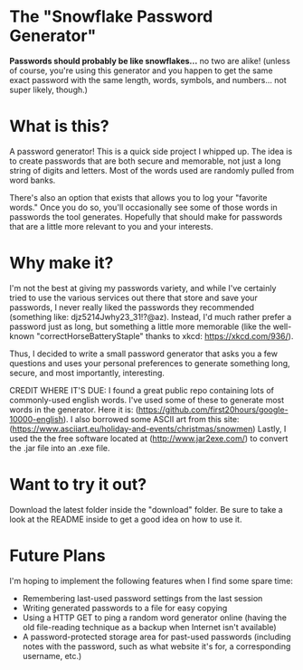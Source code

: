 # The "Snowflake Password Generator"

__Passwords should probably be like snowflakes...__ no two are alike! (unless of course, you're using this generator and you happen to get the same exact password with the same length, words, symbols, and numbers... not super likely, though.)

# What is this?
A password generator! This is a quick side project I whipped up. The idea is to create passwords that are both secure and memorable, not just a long string of digits and letters. Most of the words used are randomly pulled from word banks.

There's also an option that exists that allows you to log your "favorite words." Once you do so, you'll occasionally see some of those words in passwords the tool generates. Hopefully that should make for passwords that are a little more relevant to you and your interests.

# Why make it?
I'm not the best at giving my passwords variety, and while I've certainly tried to use the various services out there that store and save your passwords, I never really liked the passwords they recommended (something like: djz5214Jwhy23_31!?@az). Instead, I'd much rather prefer a password just as long, but something a little more memorable (like the well-known "correctHorseBatteryStaple" thanks to xkcd: https://xkcd.com/936/).

Thus, I decided to write a small password generator that asks you a few questions and uses your personal preferences to generate something long, secure, and most importantly, interesting.

CREDIT WHERE IT'S DUE:
I found a great public repo containing lots of commonly-used english words. I've used some of these to generate most words in the generator. Here it is: (https://github.com/first20hours/google-10000-english).
I also borrowed some ASCII art from this site: (https://www.asciiart.eu/holiday-and-events/christmas/snowmen)
Lastly, I used the the free software located at (http://www.jar2exe.com/) to convert the .jar file into an .exe file.

# Want to try it out?
Download the latest folder inside the "download" folder. Be sure to take a look at the README inside to get a good idea on how to use it.

# Future Plans
I'm hoping to implement the following features when I find some spare time:
- Remembering last-used password settings from the last session
- Writing generated passwords to a file for easy copying
- Using a HTTP GET to ping a random word generator online (having the old file-reading technique as a backup when Internet isn't available)
- A password-protected storage area for past-used passwords (including notes with the password, such as what website it's for, a corresponding username, etc.)